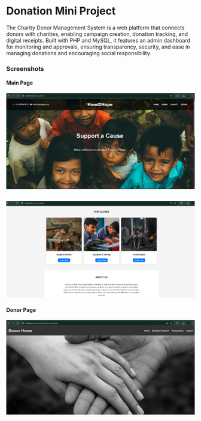 # Donation Mini Project

The Charity Donor Management System is a web platform that connects donors with charities, enabling campaign creation, donation tracking, and digital receipts. Built with PHP and MySQL, it features an admin dashboard for monitoring and approvals, ensuring transparency, security, and ease in managing donations and encouraging social responsibility.


### Screenshots

#### Main Page
!["MainPage"](./Screenshots/mainPage.png)

!["MainPage2"](./Screenshots/mainPage2.png)
---
#### Donor Page
!["DonorPage"](./Screenshots/donorHome.png)